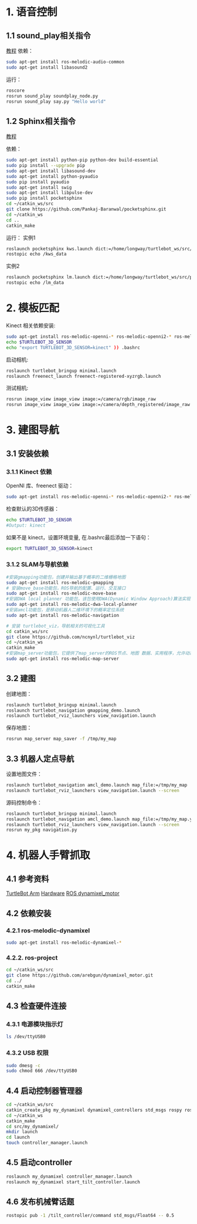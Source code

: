# 1. 语音控制

## 1.1 sound_play相关指令
[教程](http://wiki.ros.org/sound_play/Tutorials)
依赖：
```bash
sudo apt-get install ros-melodic-audio-common
sudo apt-get install libasound2
```
运行：
```bash
roscore
rosrun sound_play soundplay_node.py
rosrun sound_play say.py "Hello world"
```

## 1.2 Sphinx相关指令
[教程](http://wiki.ros.org/pocketsphinx)

依赖：
```bash
sudo apt-get install python-pip python-dev build-essential
sudo pip install --upgrade pip
sudo apt-get install libasound-dev
sudo apt-get install python-pyaudio
sudo pip install pyaudio
sudo apt-get install swig
sudo apt-get install libpulse-dev
sudo pip install pocketsphinx
cd ~/catkin_ws/src
git clone https://github.com/Pankaj-Baranwal/pocketsphinx.git​
cd ~/catkin_ws
cd ..
catkin_make
```
运行：
实例1
```bash
roslaunch pocketsphinx kws.launch dict:=/home/longway/turtlebot_ws/src/pocketsphinx/demo/voice_cmd.dic kws:=/home/longway/turtlebot_ws/src/pocketsphinx/demo/voice_cmd.kwlist
rostopic echo /kws_data
```
实例2
```bash
roslaunch pocketsphinx lm.launch dict:=/home/longway/turtlebot_ws/src/pocketsphinx/demo/robocup/robocup.dic lm:=/home/longway/turtlebot_ws/src/pocketsphinx/demo/robocup/robocup.lm
rostopic echo /lm_data
```

# 2. 模板匹配
Kinect 相关依赖安装:
```bash
sudo apt-get install ros-melodic-openni-* ros-melodic-openni2-* ros-melodic-freenect-*
echo $TURTLEBOT_3D_SENSOR
echo "export TURTLEBOT_3D_SENSOR=kinect" )) .bashrc
```
启动相机:
```bash
roslaunch turtlebot_bringup minimal.launch
roslaunch freenect_launch freenect-registered-xyzrgb.launch
```
测试相机:
```bash
rosrun image_view image_view image:=/camera/rgb/image_raw 
rosrun image_view image_view image:=/camera/depth_registered/image_raw
```

# 3. 建图导航

## 3.1 安装依赖
### 3.1.1 Kinect 依赖
OpenNI 库、freenect 驱动：
```bash
sudo apt-get install ros-melodic-openni-* ros-melodic-openni2-* ros-melodic-freenect-*
```
检查默认的3D传感器：
```bash
echo $TURTLEBOT_3D_SENSOR
#Output: kinect
```
如果不是 kinect，设置环境变量, 在.bashrc最后添加一下语句：
```bash
export TURTLEBOT_3D_SENSOR=kinect
```
### 3.1.2 SLAM与导航依赖
```bash
#安装gmapping功能包，创建并输出基于概率的二维栅格地图
sudo apt-get install ros-melodic-gmapping
# 安装move_base功能包，ROS导航的配置、运行、交互接口
sudo apt-get install ros-melodic-move-base
#安装DWA local planner 功能包，该包使用DWA(Dynamic Window Approach)算法实现平面上移动机器人局部导航功能
sudo apt-get install ros-melodic-dwa-local-planner
#安装amcl功能包，是移动机器人二维环境下的概率定位系统
sudo apt-get install ros-melodic-navigation
```
```bash
# 安装 turtlebot_viz，导航相关的可视化工具
cd catkin_ws/src
git clone https://github.com/ncnynl/turtlebot_viz
cd ~/catkin_ws
catkin_make
#安装map_server功能包，它提供了map_server的ROS节点、地图 数据、实用程序，允许动态生成的映射保存到文件
sudo apt-get install ros-melodic-map-server
```

## 3.2 建图
创建地图：
```bash
roslaunch turtlebot_bringup minimal.launch
roslaunch turtlebot_navigation gmapping_demo.launch
roslaunch turtlebot_rviz_launchers view_navigation.launch
```
保存地图：
```bash
rosrun map_server map_saver -f /tmp/my_map
```

## 3.3 机器人定点导航
设置地图文件：
```bash
roslaunch turtlebot_navigation amcl_demo.launch map_file:=/tmp/my_map
roslaunch turtlebot_rviz_launchers view_navigation.launch --screen
```
源码控制命令：
```bash
roslaunch turtlebot_bringup minimal.launch
roslaunch turtlebot_navigation amcl_demo.launch map_file:=/tmp/my_map.yaml
roslaunch turtlebot_rviz_launchers view_navigation.launch --screen 
rosrun my_pkg navigation.py
```

# 4. 机器人手臂抓取

## 4.1 参考资料
[TurtleBot Arm](http://wiki.ros.org/turtlebot_arm/)
[Hardware](https://makezine.com/projects/build-an-arm-for-your-turtlebot/ )
[ROS dynamixel_motor](http://wiki.ros.org/dynamixel_motor)

## 4.2 依赖安装
### 4.2.1 ros-melodic-dynamixel
```bash
sudo apt-get install ros-melodic-dynamixel-*
```
### 4.2.2. ros-project
```bash
cd ~/catkin_ws/src
git clone https://github.com/arebgun/dynamixel_motor.git 
cd ../
catkin_make
```

## 4.3 检查硬件连接
### 4.3.1 电源模块指示灯
```bash
ls /dev/ttyUSB0
```
### 4.3.2 USB 权限
```bash
sudo dmesg -c
sudo chmod 666 /dev/ttyUSB0
```

## 4.4 启动控制器管理器
```bash
cd ~/catkin_ws/src
catkin_create_pkg my_dynamixel dynamixel_controllers std_msgs rospy roscpp
cd ~/catkin_ws
catkin_make
cd src/my_dynamixel/ 
mkdir launch
cd launch
touch controller_manager.launch
```

## 4.5 启动controller
```bash
roslaunch my_dynamixel controller_manager.launch
roslaunch my_dynamixel start_tilt_controller.launch
```

## 4.6 发布机械臂话题
```bash
rostopic pub -1 /tilt_controller/command std_msgs/Float64 -- 0.5
```